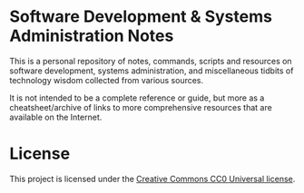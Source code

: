 # Software Development & Systems Administration Notes

This is a personal repository of notes, commands, scripts and resources on software development, systems administration, and miscellaneous tidbits of technology wisdom collected from various sources.

It is not intended to be a complete reference or guide, but more as a cheatsheet/archive of links to more comprehensive resources that are available on the Internet.

# License
This project is licensed under the [Creative Commons CC0 Universal license](http://creativecommons.org/publicdomain/zero/1.0/).
